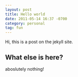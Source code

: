 ```yaml
---
layout: post
title: Hello world
date: 2011-05-14 16:37 -0700
category: personal
tag: fun
---
```

Hi, this is a post on the jekyll site.

## What else is here?
aboslutely nothing!